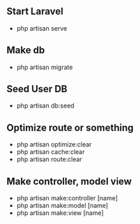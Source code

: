 ## Start Laravel
- php artisan serve

## Make db
- php artisan migrate 

## Seed User DB 
- php artisan db:seed

## Optimize route or something
- php artisan optimize:clear
- php artisan cache:clear
- php artisan route:clear

## Make controller, model view
- php artisan make:controller [name]
- php artisan make:model [name]
- php artisan make:view [name]



